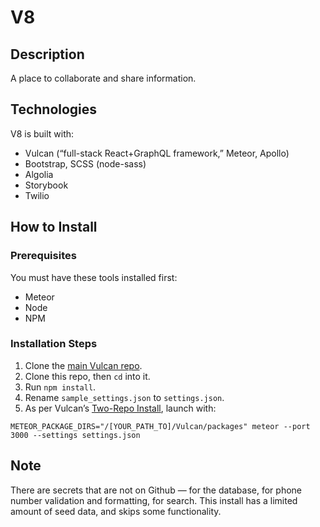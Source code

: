 # V8

## Description
A place to collaborate and share information.

## Technologies
V8 is built with:
- Vulcan (“full-stack React+GraphQL framework,” Meteor, Apollo)
- Bootstrap, SCSS (node-sass)
- Algolia
- Storybook
- Twilio

## How to Install

### Prerequisites
You must have these tools installed first:
* Meteor
* Node
* NPM

### Installation Steps
1. Clone the [main Vulcan repo](https://github.com/VulcanJS/Vulcan).
1. Clone this repo, then `cd` into it.
1. Run `npm install`.
1. Rename `sample_settings.json` to `settings.json`.
1. As per Vulcan’s [Two-Repo Install](https://docs.vulcanjs.org/#Two-Repo-Install-Optional), launch with:
```
METEOR_PACKAGE_DIRS="/[YOUR_PATH_TO]/Vulcan/packages" meteor --port 3000 --settings settings.json
```

## Note
There are secrets that are not on Github — for the database, for phone number validation and formatting, for search. This install has a limited amount of seed data, and skips some functionality.
